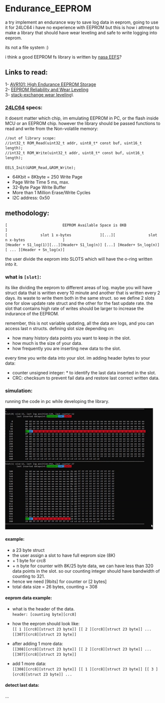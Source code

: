 # Endurance_EEPROM
a try implement an endurance way to save log data in eeprom, going to use it for 24LC64 
i have no experience with EEPROM but this is how i attmept to make a library that should have wear leveling and safe to write logging into eeprom. 

its not a file system :)

i think a good EEPROM fs library is written by [nasa EEFS](https://github.com/nasa/eefs)?


## Links to read:

1- [AVR101: High Endurance EEPROM Storage](http://ww1.microchip.com/downloads/en/AppNotes/doc2526.pdf)\
2- [EEPROM Reliability and Wear Leveling](http://www.mosaic-industries.com/embedded-systems/sbc-single-board-computers/freescale-hcs12-9s12-c-language/instrument-control/eeprom-lifetime-reliability-wear-leveling)\
3- [stack-exchange wear leveling](https://electronics.stackexchange.com/questions/60342/wear-leveling-on-a-microcontrollers-eeprom)\




### [24LC64](http://ww1.microchip.com/downloads/en/DeviceDoc/21189T.pdf) specs:
it doesnt matter which chip, im emulating EEPROM in PC, or the flash inside MCU or an EEPROM chip.
however the library should be passed functions to read and write from the Non-volatile memory:

```
//out of library scope:
//int32_t ROM_Read(uint32_t addr, uint8_t* const buf, uint16_t length);
//int32_t ROM_Write(uint32_t addr, uint8_t* const buf, uint16_t length);

EELS_Init(&ROM_Read,&ROM_Write);

```

*  64Kbit = 8Kbyte = 250 Write Page
*  Page Write Time 5 ms, max.
*  32-Byte Page Write Buffer
*  More than 1 Million Erase/Write Cycles
*  I2C address: 0x50


## methodology:
```
[                         EEPROM Available Space is 8KB                                         ]
[               slot 1 x-bytes             ][...][               slot n x-bytes                 ]
[Header + S1_log(1)][...][Header+ S1_log(n)] [...] [Header+ Sn_log(n)][ ... ][Header + Sn_log(x)]
```

the user divide the eeprom into SLOTS which will have the o-ring written into it.

### what is `[slot]`:

its like dividing the eeprom to different areas of log. maybe you will have struct data that is written every 10 minute and another that is written every 2 days. its waste to write them both in the same struct. so we define 2 slots one for slow update rate struct and the other for the fast update rate.
the slot that contains high rate of writes should be larger to increase the indurance of the EEPROM.

remember, this is not variable updating, all the data are logs, and you can access last n structs.
defining slot size depending on:
- how many history data points you want to keep in the slot.
- how much is the size of your data.
- how frequently you are inserting new data to the slot.

every time you write data into your slot. im adding header bytes to your data:
- counter unsigned integer: * to identify the last data inserted in the slot.
- CRC: checksum to prevent fail data and restore last correct written data.

### simulation:
running the code in pc while developing the library.

![img](Test_simulation/eels_simulation.gif)

#### example:
- a 23 byte struct
- the user assign a slot to have full eeprom size (8K)
- \+ 1 byte for crc8
- \+ n byte for counter
with 8K/25 byte data, we can have less than 320 data points in the slot.
so our counting integer should have bandwidth of counting to 321. 
- hence we need [9bits] for counter or [2 bytes]
- total data size = 26 bytes, counting = 308

    
#### eeprom data example:
* what is the header of the data.\
`header: [counting byte][crc8]`

* how the eeprom should look like:\
` [[ 1 ][crc8][struct 23 byte]] [[ 2 ][crc8][struct 23 byte]] ... [[307][crc8][struct 23 byte]] `

* after adding 1 more data:\
` [[308][crc8][struct 23 byte]] [[ 2 ][crc8][struct 23 byte]] ... [[307][crc8][struct 23 byte]] `

* add 1 more data:\
` [[308][crc8][struct 23 byte]] [[ 1 ][crc8][struct 23 byte]] [[ 3 ][crc8][struct 23 byte]] ... `

#### detect last data:
...
